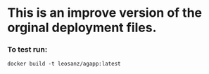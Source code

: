 # This is an improve version of the orginal deployment files.

### To test run:
```console
docker build -t leosanz/agapp:latest 
```
